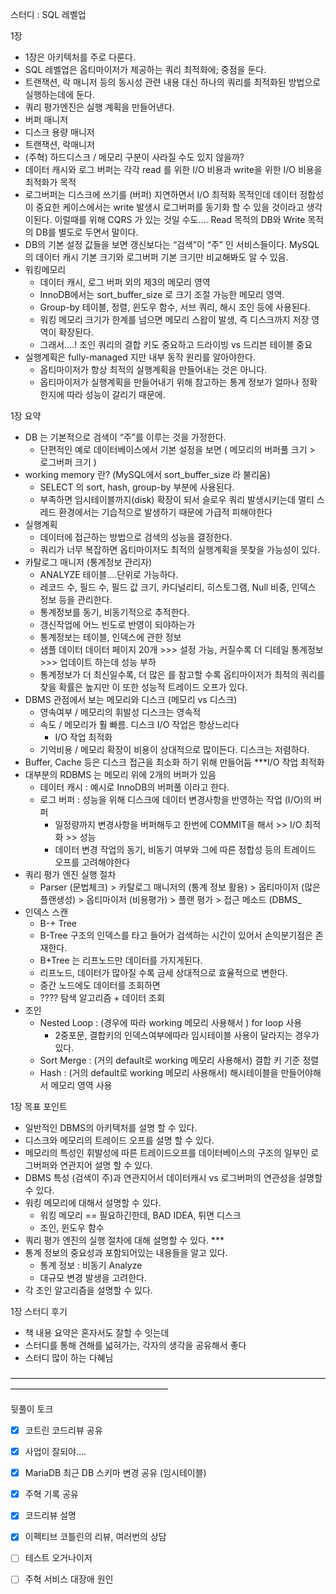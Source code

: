 스터디 : SQL 레벨업

1장

* 1장은 아키텍처를 주로 다룬다.
* SQL 레벨업은 옵티마이저가 제공하는 쿼리 최적화에; 중점을 둔다.
* 트랜잭션, 락 매니저 등의 동시성 관련 내용 대신 하나의 쿼리를 최적화된 방법으로 실행하는데에 둔다.
* 쿼리 평가엔진은 실행 계획을 만들어낸다.
* 버퍼 매니저
* 디스크 용량 매니저
* 트랜잭션, 락매니저
* (주혁) 하드디스크 / 메모리 구분이 사라질 수도 있지 않을까?
* 데이터 캐시와 로그 버퍼는 각각 read 를 위한 I/O 비용과 write을 위한 I/O 비용을 최적화가 목적
* 로그버퍼는 디스크에 쓰기를 (버퍼) 지연하면서 I/O 최적화 목적인데 데이터 정합성이 중요한 케이스에서는 write 발생시 로그버퍼를 동기화 할 수 있을 것이라고 생각이된다. 이럴때를 위해 CQRS 가 있는 것일 수도…. Read 목적의 DB와 Write 목적의 DB를 별도로 두면서 말이다.
* DB의 기본 설정 값들을 보면 갱신보다는 “검색”이 “주” 인 서비스들이다. MySQL의 데이터 캐시 기본 크기와 로그버퍼 기본 크기만 비교해봐도 알 수 있음.
* 워킹메모리
	* 데이터 캐시, 로그 버퍼 외의 제3의 메모리 영역
	* InnoDB에서는 sort_buffer_size 로 크기 조절 가능한 메모리 영역.
	* Group-by 테이블, 정렬, 윈도우 함수, 서브 쿼리, 해시 조인 등에 사용된다.
	* 워킹 메모리 크기가 한계를 넘으면 메모리 스왑이 발생, 즉 디스크까지 저장 영역이 확장된다.
	* 그래서….! 조인 쿼리의 결합 키도 중요하고 드라이빙 vs 드리븐 테이블 중요
* 실행계획은 fully-managed 지만 내부 동작 원리를 알아야한다.
	* 옵티마이저가 항상 최적의 실행계획을 만들어내는 것은 아니다.
	* 옵티마이저가 실행계획을 만들어내기 위해 참고하는 통계 정보가 얼마나 정확한지에 따라 성능이 갈리기 때문에.

1장 요약

* DB 는 기본적으로 검색이 “주”를 이루는 것을 가정한다.
	* 단편적인 예로 데이터베이스에서 기본 설정을 보면 ( 메모리의 버퍼풀 크기 > 로그버퍼 크기 )
* working memory 란? (MySQL에서 sort_buffer_size 라 불리움)
	* SELECT 의 sort, hash, group-by 부분에 사용된다.
	* 부족하면 임시테이블까지(disk) 확장이 되서 슬로우 쿼리 발생시키는데 멀티 스레드 환경에서는 기습적으로 발생하기 때문에 가급적 피해야한다
* 실행계획
	* 데이터에 접근하는 방법으로 검색의 성능을 결정한다.
	* 쿼리가 너무 복잡하면 옵티마이저도 최적의 실행계획을 못찾을 가능성이 있다.
* 카탈로그 매니저 (통계정보 관리자)
	* ANALYZE 테이블….단위로 가능하다.
	* 레코드 수, 필드 수, 필드 값 크기, 카디널리티, 히스토그램, Null 비중, 인덱스 정보 등을 관리한다.
	* 통계정보를 동기, 비동기적으로  추적한다.
	* 갱신작업에 어느 빈도로 반영이 되야하는가
	* 통계정보는 테이블, 인덱스에 관한 정보
	* 샘플 데이터 데이터 페이지 20개 >>> 설정 가능, 커질수록 더 디테일 통계정보 >>> 업데이트 하는데 성능 부하
	* 통계정보가 더 최신일수록, 더 많은 를 참고할 수록 옵티마이저가 최적의 쿼리를 찾을 확률은 높지만 이 또한 성능적 트레이드 오프가 있다.
* DBMS 관점에서 보는 메모리와 디스크 (메모리 vs 디스크)
	* 영속여부 / 메모리의 휘발성 디스크는 영속적
	* 속도 / 메모리가 훨 빠름. 디스크 I/O 작업은 항상느리다
		* I/O 작업 최적화
	* 기억비용 / 메모리 확장이 비용이 상대적으로 많이든다. 디스크는 저렴하다.
* Buffer, Cache 등은 디스크 접근을 최소화 하기 위해 만들어둠 ***I/O 작업 최적화
* 대부분의 RDBMS 는 메모리 위에 2개의 버퍼가 있음
	* 데이터 캐시 : 예시로 InnoDB의 버퍼풀 이라고 한다.
	* 로그 버퍼 : 성능을 위해 디스크에 데이터 변경사항을 반영하는 작업 (I/O)의 버퍼
		* 일정량까지 변경사항을 버퍼해두고 한번에 COMMIT을 해서 >> I/O 최적화 >> 성능
		* 데이터 변경 작업의 동기, 비동기 여부와 그에 따른 정합성 등의 트레이드 오프를 고려해야한다
* 쿼리 평가 엔진 실행 절차
	* Parser (문법체크) > 카탈로그 매니저의 (통계 정보 활용) > 옵티마이저 (많은 플랜생성) > 옵티마이저 (비용평가) > 플랜 평가 > 접근 메소드 (DBMS_
* 인덱스 스캔
	* B-+ Tree
	* B-Tree 구조의 인덱스를 타고 들어가 검색하는 시간이 있어서 손익분기점은 존재한다.
	* B+Tree 는 리프노드만 데이터를 가지게된다.
	* 리프노드, 데이터가 많아질 수록 금세 상대적으로 효율적으로 변한다.
	* 중간 노드에도 데이터를 조회하면
	* ???? 탐색 알고리즘 + 데이터 조회
* 조인
	* Nested Loop : (경우에 따라 working 메모리 사용해서 ) for loop 사용
		* 2중포문, 결합키의 인덱스여부에따라 임시테이블 사용이 달라지는 경우가 있다.
	* Sort Merge : (거의 default로 working 메모리 사용해서) 결합 키 기준 정렬
	* Hash : (거의 default로 working 메모리 사용해서) 해시테이블을 만들어야해서 메모리 영역 사용

1장 목표 포인트

* 일반적인 DBMS의 아키텍처를 설명 할 수 있다.
* 디스크와 메모리의 트레이드 오프를 설명 할 수 있다.
* 메모리의 특성인 휘발성에 따른 트레이드오프를 데이터베이스의 구조의 일부인 로그버퍼와 연관지어 설명 할 수 있다.
* DBMS 특성 (검색이 주)과 연관지어서 데이터캐시 vs 로그버퍼의 연관성을 설명할 수 있다.
* 워킹 메모리에 대해서 설명할 수 있다.
	* 워킹 메모리 == 필요하긴한데, BAD IDEA, 튀면 디스크
	* 조인, 윈도우 함수
* 쿼리 평가 엔진의 실행 절차에 대해 설명할 수 있다. ***
* 통계 정보의 중요성과 포함되어있는 내용들을 알고 있다.
	* 통계 정보 : 비동기 Analyze
	* 대규모 변경 발생을 고려한다.
* 각 조인 알고리즘을 설명할 수 있다.

1장 스터디 후기

- 책 내용 요약은 혼자서도 잘할 수 잇는데
- 스터디를 통해 견해를 넓혀가는, 각자의 생각을 공유해서 좋다
- 스터디 많이 하는 다혜님

——————————————————————————————————————————————————————

뒷풀이 토크

- [x] 코트린 코드리뷰 공유
- [x] 사업이 잘되야….
- [x] MariaDB 최근 DB 스키마 변경 공유 (임시테이블)
- [x] 주혁 기록 공유
- [x] 코드리뷰 설명
- [x] 이펙티브 코틀린의 리뷰, 여러번의 상담
- [ ] 테스트 오거나이저
- [ ] 주혁 서비스 대장애 원인


















































